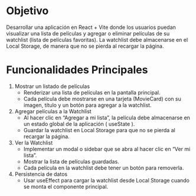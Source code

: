 # Objetivo

Desarrollar una aplicación en React + Vite donde los usuarios puedan visualizar una lista de películas y agregar o eliminar películas de su watchlist (lista de películas favoritas). La watchlist debe almacenarse en el Local Storage, de manera que no se pierda al recargar la página.

# Funcionalidades Principales

1. Mostrar un listado de películas
   - Renderizar una lista de películas en la pantalla principal.
   - Cada película debe mostrarse en una tarjeta (MovieCard) con su imagen, título y un botón para agregar a la watchlist.
2. Agregar películas a la Watchlist
   - Al hacer clic en “Agregar a mi lista”, la película debe almacenarse en un estado global de la aplicación ( useState ).
   - Guardar la watchlist en Local Storage para que no se pierda al recargar la página.
3. Ver la Watchlist
   - Implementar un modal o sidebar que se abra al hacer clic en “Ver mi lista”.
   - Mostrar la lista de películas guardadas.
   - Cada película en la watchlist debe tener un botón para removerla.
4. Persistencia de datos
   - Usar useEffect para cargar la watchlist desde Local Storage cuando se monta el componente principal.
